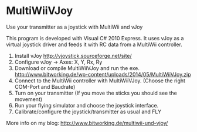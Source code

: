 MultiWiiVJoy
============

Use your transmitter as a joystick with MultiWii and vJoy

This program is developed with Visual C# 2010 Express.
It uses vJoy as a virtual joystick driver and feeds it with RC data from a MultiWii controller.

1. Install vJoy http://vjoystick.sourceforge.net/site/
2. Configure vJoy -> Axes: X, Y, Rx, Ry
3. Download or compile MultiWiiVJoy and run the exe. http://www.bitworking.de/wp-content/uploads/2014/05/MultiWiiVJoy.zip
4. Connect to the MultiWii controller with MultiWiiVJoy. (Choose the right COM-Port and Baudrate)
5. Turn on your transmitter (If you move the sticks you should see the movement)
6. Run your flying simulator and choose the joystick interface.
7. Calibrate/configure the joystick/transmitter as usual and FLY

More info on my blog: http://www.bitworking.de/multiwii-und-vjoy/


